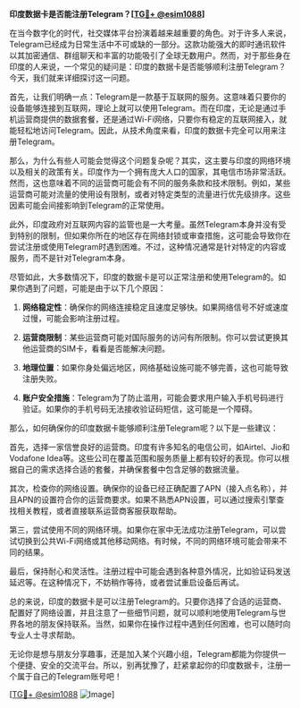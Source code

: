 **印度数据卡是否能注册Telegram？[[TG💪+ @esim1088](https://t.me/s/esim1088)]**

在当今数字化的时代，社交媒体平台扮演着越来越重要的角色。对于许多人来说，Telegram已经成为日常生活中不可或缺的一部分。这款功能强大的即时通讯软件以其加密通信、群组聊天和丰富的功能吸引了全球无数用户。然而，对于那些身在印度的人来说，一个常见的疑问是：印度的数据卡是否能够顺利注册Telegram？今天，我们就来详细探讨这一问题。

首先，让我们明确一点：Telegram是一款基于互联网的服务。这意味着只要你的设备能够连接到互联网，理论上就可以使用Telegram。而在印度，无论是通过手机运营商提供的数据套餐，还是通过Wi-Fi网络，只要你有稳定的互联网接入，就能轻松地访问Telegram。因此，从技术角度来看，印度的数据卡完全可以用来注册Telegram。

那么，为什么有些人可能会觉得这个问题复杂呢？其实，这主要与印度的网络环境以及相关的政策有关。印度作为一个拥有庞大人口的国家，其电信市场非常活跃。然而，这也意味着不同的运营商可能会有不同的服务条款和技术限制。例如，某些运营商可能对流量的使用设有限制，或者对特定类型的流量进行优先级排序。这些因素可能会间接影响到Telegram的正常使用。

此外，印度政府对互联网内容的监管也是一大考量。虽然Telegram本身并没有受到特别的限制，但如果你所在的地区存在网络封锁或审查措施，这可能会导致你在尝试注册或使用Telegram时遇到困难。不过，这种情况通常是针对特定的内容或服务，而不是针对Telegram本身。

尽管如此，大多数情况下，印度的数据卡是可以正常注册和使用Telegram的。如果你遇到了问题，可能是由于以下几个原因：

1. **网络稳定性**：确保你的网络连接稳定且速度足够快。如果网络信号不好或速度过慢，可能会影响注册过程。
   
2. **运营商限制**：某些运营商可能对国际服务的访问有所限制。你可以尝试更换其他运营商的SIM卡，看看是否能解决问题。

3. **地理位置**：如果你身处偏远地区，网络基础设施可能不够完善，这也可能导致注册失败。

4. **账户安全措施**：Telegram为了防止滥用，可能会要求用户输入手机号码进行验证。如果你的手机号码无法接收验证码短信，这可能是一个障碍。

那么，如何确保你的印度数据卡能够顺利注册Telegram呢？以下是一些建议：

首先，选择一家信誉良好的运营商。印度有许多知名的电信公司，如Airtel、Jio和Vodafone Idea等。这些公司在覆盖范围和服务质量上都有较好的表现。你可以根据自己的需求选择合适的套餐，并确保套餐中包含足够的数据流量。

其次，检查你的网络设置。确保你的设备已经正确配置了APN（接入点名称），并且APN的设置符合你的运营商要求。如果不熟悉APN设置，可以通过搜索引擎查找相关教程，或者直接联系运营商客服获取帮助。

第三，尝试使用不同的网络环境。如果你在家中无法成功注册Telegram，可以尝试切换到公共Wi-Fi网络或其他移动网络。有时候，不同的网络环境可能会带来不同的结果。

最后，保持耐心和灵活性。注册过程中可能会遇到各种意外情况，比如验证码发送延迟等。在这种情况下，不妨稍作等待，或者尝试重启设备后再试。

总的来说，印度的数据卡是可以注册Telegram的。只要你选择了合适的运营商、配置好了网络设置，并且注意了一些细节问题，就可以顺利地使用Telegram与世界各地的朋友保持联系。当然，如果你在操作过程中遇到任何困难，也可以随时向专业人士寻求帮助。

无论你是想与朋友分享趣事，还是加入某个兴趣小组，Telegram都能为你提供一个便捷、安全的交流平台。所以，别再犹豫了，赶紧拿起你的印度数据卡，注册一个属于自己的Telegram账号吧！

[[TG💪+ @esim1088](https://t.me/s/esim1088) ![Image](https://i.postimg.cc/4NQfJmqS/Snipaste-2025-05-13-00-14-12.png)]